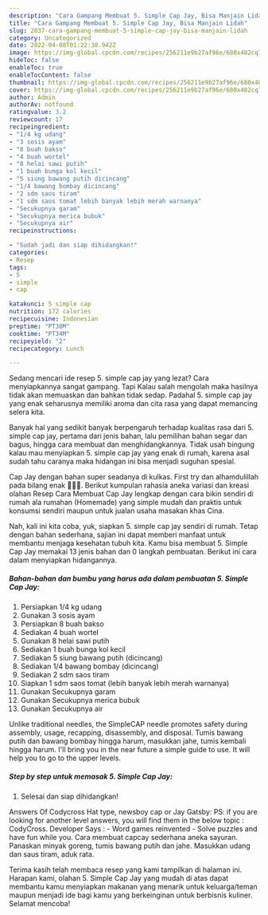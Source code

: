 ```yaml
---
description: "Cara Gampang Membuat 5. Simple Cap Jay, Bisa Manjain Lidah"
title: "Cara Gampang Membuat 5. Simple Cap Jay, Bisa Manjain Lidah"
slug: 2037-cara-gampang-membuat-5-simple-cap-jay-bisa-manjain-lidah
category: Uncategorized
date: 2022-04-08T01:22:38.942Z
image: https://img-global.cpcdn.com/recipes/256211e9b27af96e/680x482cq70/5-simple-cap-jay-foto-resep-utama.jpg
hideToc: false
enableToc: true
enableTocContent: false
thumbnail: https://img-global.cpcdn.com/recipes/256211e9b27af96e/680x482cq70/5-simple-cap-jay-foto-resep-utama.jpg
cover: https://img-global.cpcdn.com/recipes/256211e9b27af96e/680x482cq70/5-simple-cap-jay-foto-resep-utama.jpg
author: Admin
authorAv: notfound
ratingvalue: 3.2
reviewcount: 17
recipeingredient:
- "1/4 kg udang"
- "3 sosis ayam"
- "8 buah bakso"
- "4 buah wortel"
- "8 helai sawi putih"
- "1 buah bunga kol kecil"
- "5 siung bawang putih dicincang"
- "1/4 bawang bombay dicincang"
- "2 sdm saos tiram"
- "1 sdm saos tomat lebih banyak lebih merah warnanya"
- "Secukupnya garam"
- "Secukupnya merica bubuk"
- "Secukupnya air"
recipeinstructions:

- "Sudah jadi dan siap dihidangkan!"
categories:
- Resep
tags:
- 5
- simple
- cap

katakunci: 5 simple cap 
nutrition: 172 calories
recipecuisine: Indonesian
preptime: "PT30M"
cooktime: "PT34M"
recipeyield: "2"
recipecategory: Lunch

---
```



Sedang mencari ide resep 5. simple cap jay yang lezat? Cara menyiapkannya sangat gampang. Tapi Kalau salah mengolah maka hasilnya tidak akan memuaskan dan bahkan tidak sedap. Padahal 5. simple cap jay yang enak seharusnya memiliki aroma dan cita rasa yang dapat memancing selera kita.


Banyak hal yang sedikit banyak berpengaruh terhadap kualitas rasa dari 5. simple cap jay, pertama dari jenis bahan, lalu pemilihan bahan segar dan bagus, hingga cara membuat dan menghidangkannya. Tidak usah bingung kalau mau menyiapkan 5. simple cap jay yang enak di rumah, karena asal sudah tahu caranya maka hidangan ini bisa menjadi suguhan spesial.

Cap Jay dengan bahan super seadanya di kulkas. First try dan alhamdulillah pada bilang enak 🤗🤗🤗. Berikut kumpulan rahasia aneka variasi dan kreasi olahan Resep Cara Membuat Cap Jay lengkap dengan cara bikin sendiri di rumah ala rumahan (Homemade) yang simple mudah dan praktis untuk konsumsi sendiri maupun untuk jualan usaha masakan khas Cina.


Nah, kali ini kita coba, yuk, siapkan 5. simple cap jay sendiri di rumah. Tetap dengan bahan sederhana, sajian ini dapat memberi manfaat untuk membantu menjaga kesehatan tubuh kita. Kamu bisa membuat 5. Simple Cap Jay memakai 13 jenis bahan dan 0 langkah pembuatan. Berikut ini cara dalam menyiapkan hidangannya.

<!--inarticleads1-->

##### Bahan-bahan dan bumbu yang harus ada dalam pembuatan 5. Simple Cap Jay:

1. Persiapkan 1/4 kg udang
1. Gunakan 3 sosis ayam
1. Persiapkan 8 buah bakso
1. Sediakan 4 buah wortel
1. Gunakan 8 helai sawi putih
1. Sediakan 1 buah bunga kol kecil
1. Sediakan 5 siung bawang putih (dicincang)
1. Sediakan 1/4 bawang bombay (dicincang)
1. Sediakan 2 sdm saos tiram
1. Siapkan 1 sdm saos tomat (lebih banyak lebih merah warnanya)
1. Gunakan Secukupnya garam
1. Gunakan Secukupnya merica bubuk
1. Gunakan Secukupnya air


Unlike traditional needles, the SimpleCAP needle promotes safety during assembly, usage, recapping, disassembly, and disposal. Tumis bawang putih dan bawang bombay hingga harum, masukkan jahe, tumis kembali hingga harum. I&#39;ll bring you in the near future a simple guide to use. It will help you to go to the upper levels. 

<!--inarticleads2-->

##### Step by step untuk memasak 5. Simple Cap Jay:


1. Selesai dan siap dihidangkan!

Answers Of Codycross Hat type, newsboy cap or Jay Gatsby: PS: if you are looking for another level answers, you will find them in the below topic : CodyCross. Developer Says : - Word games reinvented - Solve puzzles and have fun while you. Cara membuat capcay sederhana aneka sayuran. Panaskan minyak goreng, tumis bawang putih dan jahe. Masukkan udang dan saus tiram, aduk rata. 

Terima kasih telah membaca resep yang kami tampilkan di halaman ini. Harapan kami, olahan 5. Simple Cap Jay yang mudah di atas dapat membantu kamu menyiapkan makanan yang menarik untuk keluarga/teman maupun menjadi ide bagi kamu yang berkeinginan untuk berbisnis kuliner. Selamat mencoba!
